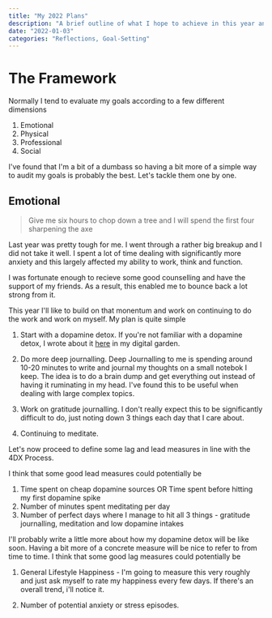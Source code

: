 ```yaml
---
title: "My 2022 Plans"
description: "A brief outline of what I hope to achieve in this year and my plans thus far"
date: "2022-01-03"
categories: "Reflections, Goal-Setting"
---
```


# The Framework

Normally I tend to evaluate my goals according to a few different dimensions

1. Emotional
2. Physical
3. Professional
4. Social

I've found that I'm a bit of a dumbass so having a bit more of a simple way to audit my goals is probably the best. Let's tackle them one by one.

## Emotional

> Give me six hours to chop down a tree and I will spend the first four sharpening the axe

Last year was pretty tough for me. I went through a rather big breakup and I did not take it well. I spent a lot of time dealing with significantly more anxiety and this largely affected my ability to work, think and function.

I was fortunate enough to recieve some good counselling and have the support of my friends. As a result, this enabled me to bounce back a lot strong from it.

This year I'll like to build on that monentum and work on continuing to do the work and work on myself. My plan is quite simple

1. Start with a dopamine detox. If you're not familiar with a dopamine detox, I wrote about it [here](https://ivanleomk.github.io/quartz/notes/Dopamine-Detox/#:~:text=dop) in my digital garden.

2. Do more deep journalling. Deep Journalling to me is spending around 10-20 minutes to write and journal my thoughts on a small notebok I keep. The idea is to do a brain dump and get everything out instead of having it ruminating in my head. I've found this to be useful when dealing with large complex topics.

3. Work on gratitude journalling. I don't really expect this to be significantly difficult to do, just noting down 3 things each day that I care about.

4. Continuing to meditate.

Let's now proceed to define some lag and lead measures in line with the 4DX Process.

I think that some good lead measures could potentially be

1. Time spent on cheap dopamine sources OR Time spent before hitting my first dopamine spike
2. Number of minutes spent meditating per day
3. Number of perfect days where I manage to hit all 3 things - gratitude journalling, meditation and low dopamine intakes

I'll probably write a little more about how my dopamine detox will be like soon. Having a bit more of a concrete measure will be nice to refer to from time to time. I think that some good lag measures could potentially be

1. General Lifestyle Happiness - I'm going to measure this very roughly and just ask myself to rate my happiness every few days. If there's an overall trend, i'll notice it.

2. Number of potential anxiety or stress episodes.
